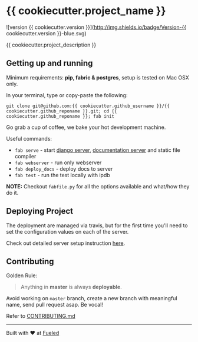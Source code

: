 {{ cookiecutter.project_name }}
==============================

![version {{ cookiecutter.version }}](http://img.shields.io/badge/Version-{{ cookiecutter.version }}-blue.svg)

{{ cookiecutter.project_description }}

## Getting up and running

Minimum requirements: **pip, fabric & postgres**, setup is tested on Mac OSX only.

In your terminal, type or copy-paste the following:
    
    git clone git@github.com:{{ cookiecutter.github_username }}/{{ cookiecutter.github_reponame }}.git; cd {{ cookiecutter.github_reponame }}; fab init

Go grab a cup of coffee, we bake your hot development machine.

Useful commands:

- `fab serve` - start [django server](http://localhost:8000/), [documentation server](http://localhost:8001/) and static file compiler
- `fab webserver` - run only webserver 
- `fab deploy_docs` - deploy docs to server
- `fab test` - run the test locally with ipdb

**NOTE:** Checkout `fabfile.py` for all the options available and what/how they do it.


## Deploying Project

The deployment are managed via travis, but for the first time you'll need to set the configuration values on each of the server.

Check out detailed server setup instruction [here](docs/backend/server_config.md).


## Contributing

Golden Rule:

> Anything in **master** is always **deployable**.

Avoid working on `master` branch, create a new branch with meaningful name, send pull request asap. Be vocal!

Refer to [CONTRIBUTING.md][contributing]

[contributing]: http://github.com/{{cookiecutter.github_username}}/{{cookiecutter.github_reponame}}/tree/master/CONTRIBUTING.md

--------
Built with ♥ at [Fueled](http://fueled.com)
